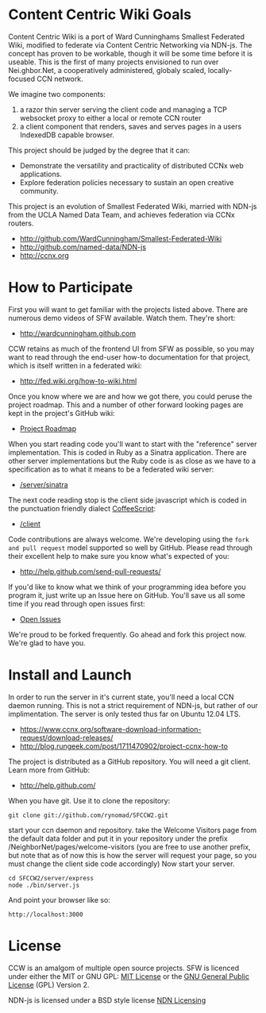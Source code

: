 Content Centric Wiki Goals
==========================

Content Centric Wiki is a port of Ward Cunninghams Smallest Federated Wiki, modified to federate via Content Centric Networking via NDN-js. The concept has proven to be workable, though it will be some time before it is useable. This is the first of many projects envisioned to run over Nei.ghbor.Net, a cooperatively administered, globaly scaled, locally-focused CCN network.

We imagine two components:

1. a razor thin server serving the client code and managing a TCP websocket proxy to either a local or remote CCN router
2. a client component that renders, saves and serves pages in a users IndexedDB capable browser.

This project should be judged by the degree that it can:

* Demonstrate the versatility and practicality of distributed CCNx web applications.
* Explore federation policies necessary to sustain an open creative community.

This project is an evolution of Smallest Federated Wiki, married with NDN-js from the UCLA Named Data Team, and achieves federation via CCNx routers.

* http://github.com/WardCunningham/Smallest-Federated-Wiki
* http://github.com/named-data/NDN-js
* http://ccnx.org

How to Participate
==================

First you will want to get familiar with the projects listed above. There are numerous demo videos of SFW available. Watch them. They're short:

* http://wardcunningham.github.com

CCW retains as much of the frontend UI from SFW as possible, so you may want to read through the end-user how-to documentation for that project, which is itself written in a federated wiki:

* http://fed.wiki.org/how-to-wiki.html

Once you know where we are and how we got there, you could peruse the project roadmap. This and a number of other forward looking pages are kept in the project's GitHub wiki:

* [Project Roadmap](https://github.com/rynomad/SFCCW2)

When you start reading code you'll want to start with the "reference" server implementation. This is coded in Ruby as a Sinatra application. There are other server implementations but the Ruby code is as close as we have to a specification as to what it means to be a federated wiki server:

* [/server/sinatra](https://github.com/WardCunningham/Smallest-Federated-Wiki/tree/master/server/sinatra)

The next code reading stop is the client side javascript which is coded in the punctuation friendly dialect [CoffeeScript](http://jashkenas.github.com/coffee-script/):

* [/client](https://github.com/WardCunningham/Smallest-Federated-Wiki/tree/master/client)

Code contributions are always welcome. We're developing using the `fork and pull request` model supported so well by GitHub. Please read through their excellent help to make sure you know what's expected of you:

* http://help.github.com/send-pull-requests/

If you'd like to know what we think of your programming idea before you program it, just write up an Issue here on GitHub. You'll save us all some time if you read through open issues first:

* [Open Issues](https://github.com/rynomad/SFCCW2/issues?sort=created&direction=desc&state=open&page=1)

We're proud to be forked frequently. Go ahead and fork this project now. We're glad to have you.


Install and Launch
==================


In order to run the server in it's current state, you'll need a local CCN daemon running. This is not a strict requirement of NDN-js, but rather of our implimentation. The server is only tested thus far on Ubuntu 12.04 LTS.

* https://www.ccnx.org/software-download-information-request/download-releases/
* http://blog.rungeek.com/post/1711470902/project-ccnx-how-to

The project is distributed as a GitHub repository. You will need a git client. Learn more from GitHub:

* http://help.github.com/

When you have git. Use it to clone the repository:

	git clone git://github.com/rynomad/SFCCW2.git

start your ccn daemon and repository. take the Welcome Visitors page from the default data folder and put it in your repository under the prefix /NeighborNet/pages/welcome-visitors (you are free to use another prefix, but note that as of now this is how the server will request your page, so you must change the client side code accordingly) Now start your server.

	cd SFCCW2/server/express
	node ./bin/server.js

And point your browser like so:

	http://localhost:3000

License
=======

CCW is an amalgom of multiple open source projects. SFW is licenced under either the MIT or GNU GPL:
[MIT License](https://github.com/WardCunningham/Smallest-Federated-Wiki/blob/master/mit-license.txt) or the
[GNU General Public License](https://github.com/WardCunningham/Smallest-Federated-Wiki/blob/master/gpl-license.txt) (GPL) Version 2.

NDN-js is licensed under a BSD style license
[NDN Licensing](https://github.com/named-data/ndn-js/blob/master/COPYING)



